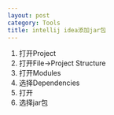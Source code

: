 ```yaml
---
layout: post
category: Tools 
title: intellij idea添加jar包
---
```


1. 打开Project
2. 打开File->Project Structure
3. 打开Modules
4. 选择Dependencies
5. 打开<Moduel Source>
6. 选择jar包